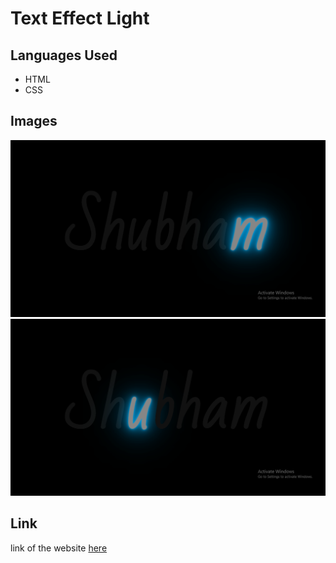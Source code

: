 <h1>Text Effect Light</h1>
<h2>Languages Used</h2>
<ul>
  <li>HTML</li>
  <li>CSS</li>
</ul>
<h2>Images</h2>
<img src="./images/Screenshot (522).png"/>
<img src="./images/Screenshot (523).png"/>
<h2>Link</h2>
<p>link of the website <a href="">here</a>
  
